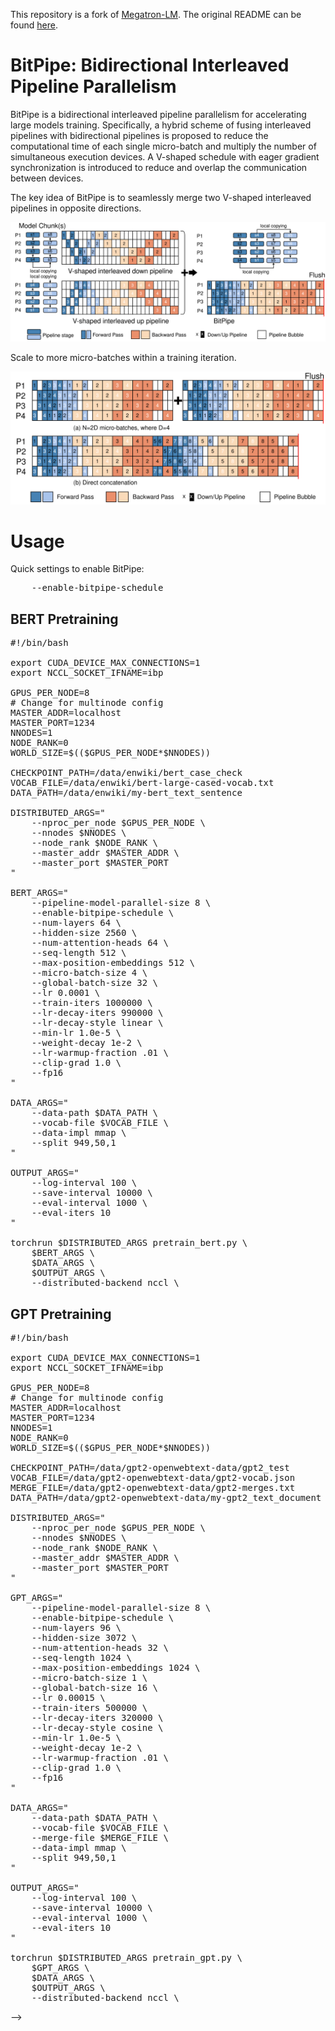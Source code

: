 This repository is a fork of [Megatron-LM](https://github.com/NVIDIA/Megatron-LM). The original README can be found [here](https://github.com/NVIDIA/Megatron-LM?tab=readme-ov-file#readme).

# BitPipe: Bidirectional Interleaved Pipeline Parallelism

BitPipe is a bidirectional interleaved pipeline parallelism for accelerating large models training. Specifically, a hybrid scheme of fusing interleaved pipelines with bidirectional pipelines is proposed to reduce the computational time of each single micro-batch and multiply the number of simultaneous execution devices. A V-shaped schedule with eager
gradient synchronization is introduced to reduce and overlap the communication between devices. 

The key idea of BitPipe is to seamlessly merge two V-shaped interleaved pipelines in opposite directions.

![image](https://github.com/wuhouming/BitPipe/blob/main/docs/BitPipe_images/BitPipe-v.svg)

Scale to more micro-batches within a training iteration.

![image](https://github.com/wuhouming/BitPipe/blob/main/docs/BitPipe_images/scale-moreb.svg)

# Usage
Quick settings to enable BitPipe:
<pre>
    --enable-bitpipe-schedule 
</pre>

## BERT Pretraining
<pre>
#!/bin/bash

export CUDA_DEVICE_MAX_CONNECTIONS=1
export NCCL_SOCKET_IFNAME=ibp
  
GPUS_PER_NODE=8
# Change for multinode config
MASTER_ADDR=localhost
MASTER_PORT=1234
NNODES=1
NODE_RANK=0
WORLD_SIZE=$(($GPUS_PER_NODE*$NNODES))

CHECKPOINT_PATH=/data/enwiki/bert_case_check
VOCAB_FILE=/data/enwiki/bert-large-cased-vocab.txt
DATA_PATH=/data/enwiki/my-bert_text_sentence

DISTRIBUTED_ARGS="
    --nproc_per_node $GPUS_PER_NODE \
    --nnodes $NNODES \
    --node_rank $NODE_RANK \
    --master_addr $MASTER_ADDR \
    --master_port $MASTER_PORT
"

BERT_ARGS="
    --pipeline-model-parallel-size 8 \
    --enable-bitpipe-schedule \
    --num-layers 64 \
    --hidden-size 2560 \
    --num-attention-heads 64 \
    --seq-length 512 \
    --max-position-embeddings 512 \
    --micro-batch-size 4 \
    --global-batch-size 32 \
    --lr 0.0001 \
    --train-iters 1000000 \
    --lr-decay-iters 990000 \
    --lr-decay-style linear \
    --min-lr 1.0e-5 \
    --weight-decay 1e-2 \
    --lr-warmup-fraction .01 \
    --clip-grad 1.0 \
    --fp16
"

DATA_ARGS="
    --data-path $DATA_PATH \
    --vocab-file $VOCAB_FILE \
    --data-impl mmap \
    --split 949,50,1
"

OUTPUT_ARGS="
    --log-interval 100 \
    --save-interval 10000 \
    --eval-interval 1000 \
    --eval-iters 10
"

torchrun $DISTRIBUTED_ARGS pretrain_bert.py \
    $BERT_ARGS \
    $DATA_ARGS \
    $OUTPUT_ARGS \
    --distributed-backend nccl \
</pre>
## GPT Pretraining

<pre>
#!/bin/bash

export CUDA_DEVICE_MAX_CONNECTIONS=1
export NCCL_SOCKET_IFNAME=ibp

GPUS_PER_NODE=8
# Change for multinode config
MASTER_ADDR=localhost
MASTER_PORT=1234
NNODES=1
NODE_RANK=0
WORLD_SIZE=$(($GPUS_PER_NODE*$NNODES))

CHECKPOINT_PATH=/data/gpt2-openwebtext-data/gpt2_test
VOCAB_FILE=/data/gpt2-openwebtext-data/gpt2-vocab.json
MERGE_FILE=/data/gpt2-openwebtext-data/gpt2-merges.txt
DATA_PATH=/data/gpt2-openwebtext-data/my-gpt2_text_document

DISTRIBUTED_ARGS="
    --nproc_per_node $GPUS_PER_NODE \
    --nnodes $NNODES \
    --node_rank $NODE_RANK \
    --master_addr $MASTER_ADDR \
    --master_port $MASTER_PORT
"

GPT_ARGS="
    --pipeline-model-parallel-size 8 \
    --enable-bitpipe-schedule \
    --num-layers 96 \
    --hidden-size 3072 \
    --num-attention-heads 32 \
    --seq-length 1024 \
    --max-position-embeddings 1024 \
    --micro-batch-size 1 \
    --global-batch-size 16 \
    --lr 0.00015 \
    --train-iters 500000 \
    --lr-decay-iters 320000 \
    --lr-decay-style cosine \
    --min-lr 1.0e-5 \
    --weight-decay 1e-2 \
    --lr-warmup-fraction .01 \
    --clip-grad 1.0 \
    --fp16
"

DATA_ARGS="
    --data-path $DATA_PATH \
    --vocab-file $VOCAB_FILE \
    --merge-file $MERGE_FILE \
    --data-impl mmap \
    --split 949,50,1
"

OUTPUT_ARGS="
    --log-interval 100 \
    --save-interval 10000 \
    --eval-interval 1000 \
    --eval-iters 10
"

torchrun $DISTRIBUTED_ARGS pretrain_gpt.py \
    $GPT_ARGS \
    $DATA_ARGS \
    $OUTPUT_ARGS \
    --distributed-backend nccl \
</pre>

-->


